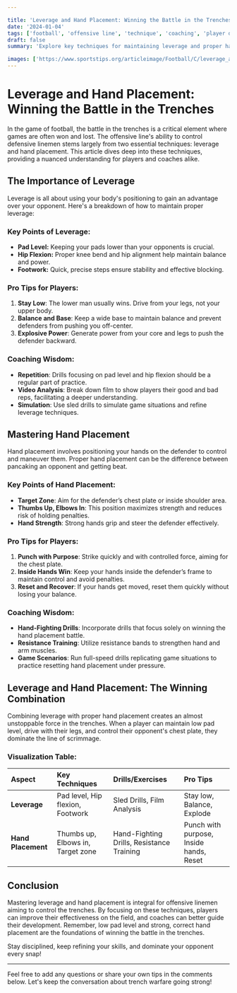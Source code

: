 ```yaml
---

title: 'Leverage and Hand Placement: Winning the Battle in the Trenches'
date: '2024-01-04'
tags: ['football', 'offensive line', 'technique', 'coaching', 'player development', 'leverage', 'hand placement', 'trenches', 'training']
draft: false
summary: 'Explore key techniques for maintaining leverage and proper hand placement to dominate in the trenches of football. This guide blends player insights and coaching wisdom to give you a competitive edge.'

images: ['https://www.sportstips.org/articleimage/Football/C/leverage_and_hand_placement_winning_the_battle_in_the_trenches.webp']
---
```


# Leverage and Hand Placement: Winning the Battle in the Trenches

In the game of football, the battle in the trenches is a critical element where games are often won and lost. The offensive line's ability to control defensive linemen stems largely from two essential techniques: leverage and hand placement. This article dives deep into these techniques, providing a nuanced understanding for players and coaches alike.

## The Importance of Leverage

Leverage is all about using your body's positioning to gain an advantage over your opponent. Here's a breakdown of how to maintain proper leverage:

### Key Points of Leverage:

- **Pad Level:** Keeping your pads lower than your opponents is crucial. 
- **Hip Flexion:** Proper knee bend and hip alignment help maintain balance and power.
- **Footwork:** Quick, precise steps ensure stability and effective blocking.

### Pro Tips for Players:

1. **Stay Low**: The lower man usually wins. Drive from your legs, not your upper body.
2. **Balance and Base**: Keep a wide base to maintain balance and prevent defenders from pushing you off-center.
3. **Explosive Power**: Generate power from your core and legs to push the defender backward.

### Coaching Wisdom:

- **Repetition**: Drills focusing on pad level and hip flexion should be a regular part of practice.
- **Video Analysis**: Break down film to show players their good and bad reps, facilitating a deeper understanding.
- **Simulation**: Use sled drills to simulate game situations and refine leverage techniques.

## Mastering Hand Placement

Hand placement involves positioning your hands on the defender to control and maneuver them. Proper hand placement can be the difference between pancaking an opponent and getting beat.

### Key Points of Hand Placement:

- **Target Zone**: Aim for the defender’s chest plate or inside shoulder area.
- **Thumbs Up, Elbows In**: This position maximizes strength and reduces risk of holding penalties.
- **Hand Strength**: Strong hands grip and steer the defender effectively.

### Pro Tips for Players:

1. **Punch with Purpose**: Strike quickly and with controlled force, aiming for the chest plate.
2. **Inside Hands Win**: Keep your hands inside the defender’s frame to maintain control and avoid penalties.
3. **Reset and Recover**: If your hands get moved, reset them quickly without losing your balance.

### Coaching Wisdom:

- **Hand-Fighting Drills**: Incorporate drills that focus solely on winning the hand placement battle.
- **Resistance Training**: Utilize resistance bands to strengthen hand and arm muscles.
- **Game Scenarios**: Run full-speed drills replicating game situations to practice resetting hand placement under pressure.

## Leverage and Hand Placement: The Winning Combination

Combining leverage with proper hand placement creates an almost unstoppable force in the trenches. When a player can maintain low pad level, drive with their legs, and control their opponent's chest plate, they dominate the line of scrimmage.

### Visualization Table:

| Aspect       | Key Techniques               | Drills/Exercises            | Pro Tips                       |
|:-------------|:-----------------------------|:----------------------------|:-------------------------------|
| **Leverage** | Pad level, Hip flexion, Footwork | Sled Drills, Film Analysis  | Stay low, Balance, Explode     |
| **Hand Placement** | Thumbs up, Elbows in, Target zone | Hand-Fighting Drills, Resistance Training | Punch with purpose, Inside hands, Reset |

## Conclusion

Mastering leverage and hand placement is integral for offensive linemen aiming to control the trenches. By focusing on these techniques, players can improve their effectiveness on the field, and coaches can better guide their development. Remember, low pad level and strong, correct hand placement are the foundations of winning the battle in the trenches.

Stay disciplined, keep refining your skills, and dominate your opponent every snap!

---

Feel free to add any questions or share your own tips in the comments below. Let's keep the conversation about trench warfare going strong!
```